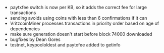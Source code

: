* paytxfee switch is now per KB, so it adds the correct fee for large transactions
* sending avoids using coins with less than 6 confirmations if it can
* VritzcoinMiner processes transactions in priority order based on age of dependencies
* make sure generation doesn't start before block 74000 downloaded
* bugfixes by Dean Gores
* testnet, keypoololdest and paytxfee added to getinfo
